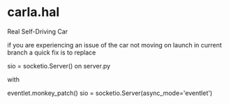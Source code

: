 # carla.hal
Real Self-Driving Car

if you are experiencing an issue of the car not moving on launch in current branch a quick fix is to replace

sio = socketio.Server() on server.py

with 

eventlet.monkey_patch()
sio = socketio.Server(async_mode='eventlet')

